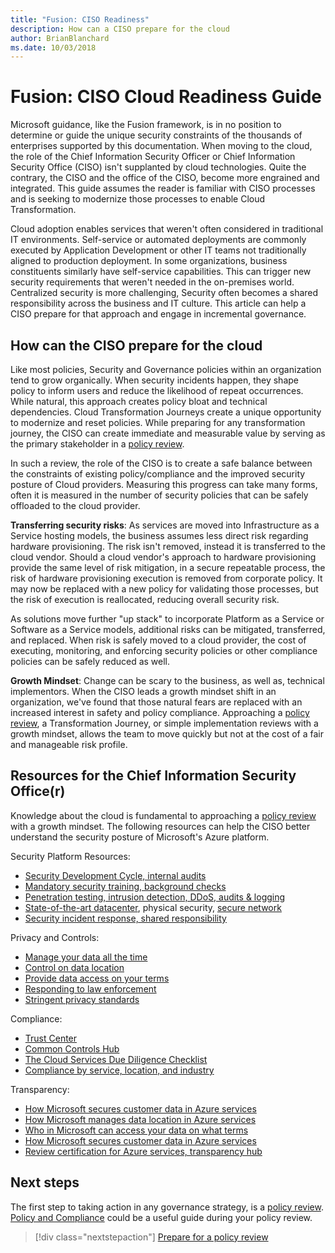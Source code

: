 ```yaml
---
title: "Fusion: CISO Readiness"
description: How can a CISO prepare for the cloud
author: BrianBlanchard
ms.date: 10/03/2018
---
```


# Fusion: CISO Cloud Readiness Guide

Microsoft guidance, like the Fusion framework, is in no position to determine or guide the unique security constraints of the thousands of enterprises supported by this documentation. When moving to the cloud, the role of the Chief Information Security Officer or Chief Information Security Office (CISO) isn't supplanted by cloud technologies. Quite the contrary, the CISO and the office of the CISO, become more engrained and integrated. This guide assumes the reader is familiar with CISO processes and is seeking to modernize those processes to enable Cloud Transformation.

Cloud adoption enables services that weren't often considered in traditional IT environments. Self-service or automated deployments are commonly executed by Application Development or other IT teams not traditionally aligned to production deployment. In some organizations, business constituents similarly have self-service capabilities. This can trigger new security requirements that weren't needed in the on-premises world. Centralized security is more challenging, Security often becomes a shared responsibility across the business and IT culture. This article can help a CISO prepare for that approach and engage in incremental governance.

## How can the CISO prepare for the cloud

Like most policies, Security and Governance policies within an organization tend to grow organically. When security incidents happen, they shape policy to inform users and reduce the likelihood of repeat occurrences. While natural, this approach creates policy bloat and technical dependencies. Cloud Transformation Journeys create a unique opportunity to modernize and reset policies. While preparing for any transformation journey, the CISO can create immediate and measurable value by serving as the primary stakeholder in a [policy review](policy-compliance/what-is-a-cloud-policy-review.md).

In such a review, the role of the CISO is to create a safe balance between the constraints of existing policy/compliance and the improved security posture of Cloud providers. Measuring this progress can take many forms, often it is measured in the number of security policies that can be safely offloaded to the cloud provider.

**Transferring security risks**: As services are moved into Infrastructure as a Service hosting models, the business assumes less direct risk regarding hardware provisioning. The risk isn't removed, instead it is transferred to the cloud vendor. Should a cloud vendor's approach to hardware provisioning provide the same level of risk mitigation, in a secure repeatable process, the risk of hardware provisioning execution is removed from corporate policy. It may now be replaced with a new policy for validating those processes, but the risk of execution is reallocated, reducing overall security risk.

As solutions move further "up stack" to incorporate Platform as a Service or Software as a Service models, additional risks can be mitigated, transferred, and replaced. When risk is safely moved to a cloud provider, the cost of executing, monitoring, and enforcing security policies or other compliance policies can be safely reduced as well.

**Growth Mindset**: Change can be scary to the business, as well as, technical implementors. When the CISO leads a growth mindset shift in an organization, we've found that those natural fears are replaced with an increased interest in safety and policy compliance. Approaching a [policy review](policy-compliance/what-is-a-cloud-policy-review.md), a Transformation Journey, or simple implementation reviews with a growth mindset, allows the team to move quickly but not at the cost of a fair and manageable risk profile.

## Resources for the Chief Information Security Office(r)

Knowledge about the cloud is fundamental to approaching a [policy review](policy-compliance/what-is-a-cloud-policy-review.md) with a growth mindset. The following resources can help the CISO better understand the security posture of Microsoft's Azure platform.

Security Platform Resources:

* [Security Development Cycle, internal audits](https://www.microsoft.com/sdl/)
* [Mandatory security training, background checks](https://downloads.cloudsecurityalliance.org/star/self-assessment/StandardResponsetoRequestforInformationWindowsAzureSecurityPrivacy.docx)
* [Penetration testing, intrusion detection, DDoS, audits & logging](https://www.microsoft.com/trustcenter/Security/AuditingAndLogging)
* [State-of-the-art datacenter](https://www.microsoft.com/cloud-platform/global-datacenters), physical security, [secure network](/azure/security/security-network-overview)
* [Security incident response, shared responsibility](http://aka.ms/SecurityResponsepaper)

Privacy and Controls:

* [Manage your data all the time](https://www.microsoft.com/trustcenter/Privacy/You-own-your-data)
* [Control on data location](https://www.microsoft.com/trustcenter/Privacy/Where-your-data-is-located)
* [Provide data access on your terms](https://www.microsoft.com/trustcenter/Privacy/Who-can-access-your-data-and-on-what-terms)
* [Responding to law enforcement](https://www.microsoft.com/trustcenter/Privacy/Responding-to-govt-agency-requests-for-customer-data)
* [Stringent privacy standards](https://www.microsoft.com/TrustCenter/Privacy/We-set-and-adhere-to-stringent-standards)

Compliance:

* [Trust Center](https://www.microsoft.com/trustcenter/default.aspx)
* [Common Controls Hub](https://www.microsoft.com/trustcenter/Common-Controls-Hub)
* [The Cloud Services Due Diligence Checklist](https://www.microsoft.com/trustcenter/Compliance/Due-Diligence-Checklist)
* [Compliance by service, location, and industry](https://www.microsoft.com/trustcenter/Compliance/default.aspx)

Transparency:

* [How Microsoft secures customer data in Azure services](https://www.microsoft.com/trustcenter/Transparency/default.aspx)
* [How Microsoft manages data location in Azure services](http://azuredatacentermap.azurewebsites.net/)
* [Who in Microsoft can access your data on what terms](https://www.microsoft.com/trustcenter/Privacy/Who-can-access-your-data-and-on-what-terms)
* [How Microsoft secures customer data in Azure services](https://www.microsoft.com/trustcenter/Transparency/default.aspx)
* [Review certification for Azure services, transparency hub](https://www.microsoft.com/trustcenter/Compliance/default.aspx)

## Next steps

The first step to taking action in any governance strategy, is a [policy review](policy-compliance/what-is-a-cloud-policy-review.md). [Policy and Compliance](policy-compliance/overview.md) could be a useful guide during your policy review.

> [!div class="nextstepaction"]
> [Prepare for a policy review](policy-compliance/what-is-a-cloud-policy-review.md)